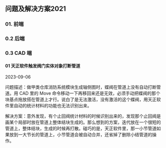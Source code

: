 ## 问题及解决方案2021

### 01. 前端

### 0.2 后端

### 0.3 CAD 端

#### 01 天正软件触发阀门实体对象打断管道

2023-09-06

问题描述：做甲类仓库消防系统模块生成轴侧图时，蝶阀在管道上没有自动打断管道。用 CAD 里的 Move 命令移动一下再移回来还是无效，必须手动把蝶阀的那个块基点拖放搭在管道上才行。说白了是无法激活，没有激活的这个蝶阀，用天正软件里自动的统计材料的功能也无法识别出来。

解决方案：意外发现，有个止回阀统计材料的时候识别出来的，发现那个止回阀是画某个局部时放在管道上整体结块生成的。那么想到的方案，迭代放在一个很短的管道上，整体结块，生成的时候再打散。碰巧的是，天正软件里，那一小节管道如果放到一大节长的管道上，小节管道会被自动合并，还省掉了删除小结管道的操作。




